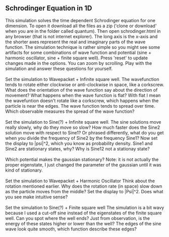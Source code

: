 <h2>Schrodinger Equation in 1D</h2>
This simulation solves the time dependent Schrodinger equation for one dimension. To open it download all the files as a zip ('clone or download' when you are in the folder called quantum). Then open schrodinger.html in any browser (that is not internet explorer). The long axis is the x-axis and the shorter axes represent the real and imaginary parts of the wave function. The simulation technique is rather simple so you might see some artifacts for some combinations of wave function and potential  (sine + harmonic oscillator, sine + finite square well). Press 'reset' to update changes made in the options. You can zoom by scrolling. Play with the simulation and answer these questions for yourself.
<br><br>
Set the simulation to Wavepacket + Infinite square well.
The wavefunction tends to rotate either clockwise or anti-clockwise in space, like a corkscrew. What does the orientation of the wave function say about the direction of movement? What happens when the wave function is flat? With flat I mean the wavefuntion doesn't rotate like a corkscrew, which happens when the particle is near the edges. The wave function tends to spread over time. Which observable measures the spread of the wave function?
<br><br>
Set the simulation to Sine(?) + Infinite square well.
The sine solutions move really slowly, why do they move so slow? How much faster does the Sine2 solution move with respect to Sine1? Or phrased differently, what do you get when you divide the frequency of Sine2 by the frequency Sine1? Now set the display to |psi|^2, which you know as probability density. Sine1 and Sine2 are stationary states, why? Why is Sine12 not a stationay state?
<br><br>
Which potential makes the gaussian stationary? Note: it is not actually the proper eigenstate, I just changed the parameter of the gaussian until it was kind of stationary.
<br><br>
Set the simulation to Wavepacket + Harmonic Oscillator
Think about the rotation mentioned earlier. Why does the rotation rate (in space) slow down as the particle moves from the middle? Set the display to |Psi|^2. Does what you see make intuitive sense?
<br><br>
Set the simulation to Sine(?) + Finite square well
The simulation is a bit wavy because I used a cut-off sine instead of the eigenstates of the finite square well. Can you spot where the well ends? Just from observation, is the energy of these states higher or lower than the well? The edges of the sine wave look quite smooth, which function describe these edges?

